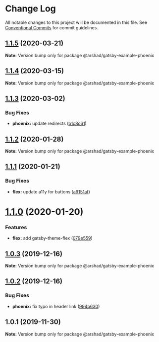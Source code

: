 # Change Log

All notable changes to this project will be documented in this file.
See [Conventional Commits](https://conventionalcommits.org) for commit guidelines.

## [1.1.5](https://github.com/arshad/gatsby-themes/compare/@arshad/gatsby-example-phoenix@1.1.4...@arshad/gatsby-example-phoenix@1.1.5) (2020-03-21)

**Note:** Version bump only for package @arshad/gatsby-example-phoenix





## [1.1.4](https://github.com/arshad/gatsby-themes/compare/@arshad/gatsby-example-phoenix@1.1.3...@arshad/gatsby-example-phoenix@1.1.4) (2020-03-15)

**Note:** Version bump only for package @arshad/gatsby-example-phoenix





## [1.1.3](https://github.com/arshad/gatsby-themes/compare/@arshad/gatsby-example-phoenix@1.1.2...@arshad/gatsby-example-phoenix@1.1.3) (2020-03-02)


### Bug Fixes

* **phoenix:** update redirects ([b1c8c61](https://github.com/arshad/gatsby-themes/commit/b1c8c61a2cdb7840c1b413c6ba557fd1368003e9))





## [1.1.2](https://github.com/arshad/gatsby-themes/compare/@arshad/gatsby-example-phoenix@1.1.1...@arshad/gatsby-example-phoenix@1.1.2) (2020-01-28)

**Note:** Version bump only for package @arshad/gatsby-example-phoenix





## [1.1.1](https://github.com/arshad/gatsby-themes/compare/@arshad/gatsby-example-phoenix@1.1.0...@arshad/gatsby-example-phoenix@1.1.1) (2020-01-21)


### Bug Fixes

* **flex:** update a11y for buttons ([a9151af](https://github.com/arshad/gatsby-themes/commit/a9151af381466e5f5cc7cff14a8a08bb752235ca))





# [1.1.0](https://github.com/arshad/gatsby-themes/compare/@arshad/gatsby-example-phoenix@1.0.3...@arshad/gatsby-example-phoenix@1.1.0) (2020-01-20)

### Features

- **flex:** add gatsby-theme-flex ([079e559](https://github.com/arshad/gatsby-themes/commit/079e55914791f735cbbfe492dd6bb0b3d9ac12ad))

## [1.0.3](https://github.com/arshad/gatsby-themes/compare/@arshad/gatsby-example-phoenix@1.0.2...@arshad/gatsby-example-phoenix@1.0.3) (2019-12-16)

**Note:** Version bump only for package @arshad/gatsby-example-phoenix

## [1.0.2](https://github.com/arshad/gatsby-themes/compare/@arshad/gatsby-example-phoenix@1.0.1...@arshad/gatsby-example-phoenix@1.0.2) (2019-12-16)

### Bug Fixes

- **phoenix:** fix typo in header link ([994b630](https://github.com/arshad/gatsby-themes/commit/994b630b09823433d60dba60548155e857238b5d))

## 1.0.1 (2019-11-30)

**Note:** Version bump only for package @arshad/gatsby-example-phoenix
